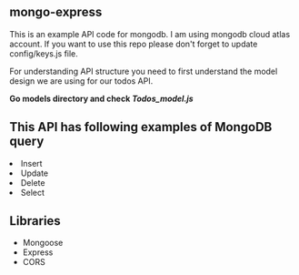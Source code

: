 <h2>mongo-express</h2>
This is an example API code for mongodb. I am using mongodb cloud atlas account.
If you want to use this repo please don't forget to update config/keys.js file.
<br />
<p> For understanding API structure you need to first understand the model design we are using for our todos API. </p>

<b> Go models directory and check <i>Todos_model.js </i> </b>


<h2>This API has following examples of MongoDB 	query </h2>
<li> Insert </li>
<li> Update </li>
<li> Delete </li>
<li> Select </li>

<h2> Libraries </h2>
<ul> 
  <li> Mongoose </li>
  <li> Express </li>
  <li> CORS </li>
</ul>
